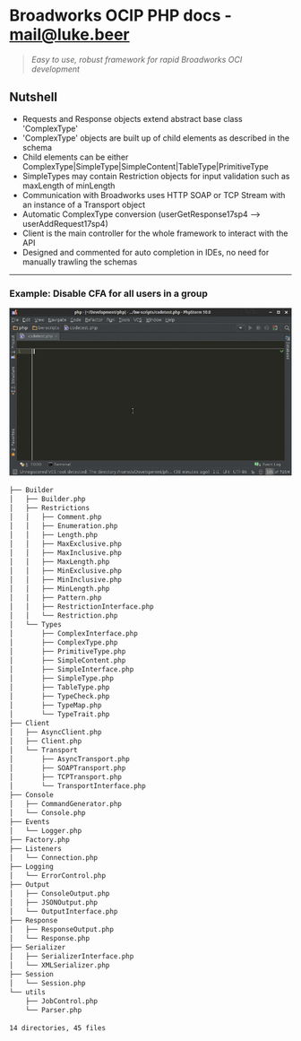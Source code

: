 # Broadworks OCIP PHP docs - <mail@luke.beer> 

> *Easy to use, robust framework for rapid Broadworks OCI development*

## Nutshell

* Requests and Response objects extend abstract base class 'ComplexType'
* 'ComplexType' objects are built up of child elements as described in the schema
* Child elements can be either ComplexType|SimpleType|SimpleContent|TableType|PrimitiveType
* SimpleTypes may contain Restriction objects for input validation such as maxLength of minLength
* Communication with Broadworks uses HTTP SOAP or TCP Stream with an instance of a Transport object
* Automatic ComplexType conversion (userGetResponse17sp4 --> userAddRequest17sp4)
* Client is the main controller for the whole framework to interact with the API
* Designed and commented for auto completion in IDEs, no need for manually trawling the schemas

----------

### Example: Disable CFA for all users in a group
![Screenshot](img/cfa-allingroup.gif)


```
├── Builder
│   ├── Builder.php
│   ├── Restrictions
│   │   ├── Comment.php
│   │   ├── Enumeration.php
│   │   ├── Length.php
│   │   ├── MaxExclusive.php
│   │   ├── MaxInclusive.php
│   │   ├── MaxLength.php
│   │   ├── MinExclusive.php
│   │   ├── MinInclusive.php
│   │   ├── MinLength.php
│   │   ├── Pattern.php
│   │   ├── RestrictionInterface.php
│   │   └── Restriction.php
│   └── Types
│       ├── ComplexInterface.php
│       ├── ComplexType.php
│       ├── PrimitiveType.php
│       ├── SimpleContent.php
│       ├── SimpleInterface.php
│       ├── SimpleType.php
│       ├── TableType.php
│       ├── TypeCheck.php
│       ├── TypeMap.php
│       └── TypeTrait.php
├── Client
│   ├── AsyncClient.php
│   ├── Client.php
│   └── Transport
│       ├── AsyncTransport.php
│       ├── SOAPTransport.php
│       ├── TCPTransport.php
│       └── TransportInterface.php
├── Console
│   ├── CommandGenerator.php
│   └── Console.php
├── Events
│   └── Logger.php
├── Factory.php
├── Listeners
│   └── Connection.php
├── Logging
│   └── ErrorControl.php
├── Output
│   ├── ConsoleOutput.php
│   ├── JSONOutput.php
│   └── OutputInterface.php
├── Response
│   ├── ResponseOutput.php
│   └── Response.php
├── Serializer
│   ├── SerializerInterface.php
│   └── XMLSerializer.php
├── Session
│   └── Session.php
└── utils
    ├── JobControl.php
    └── Parser.php

14 directories, 45 files
```
